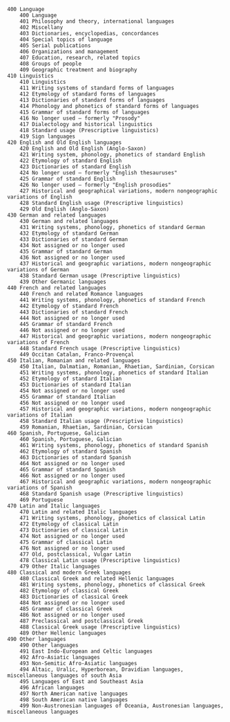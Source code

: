    400 Language
        400 Language
        401 Philosophy and theory, international languages
        402 Miscellany
        403 Dictionaries, encyclopedias, concordances
        404 Special topics of language
        405 Serial publications
        406 Organizations and management
        407 Education, research, related topics
        408 Groups of people
        409 Geographic treatment and biography
    410 Linguistics
        410 Linguistics
        411 Writing systems of standard forms of languages
        412 Etymology of standard forms of languages
        413 Dictionaries of standard forms of languages
        414 Phonology and phonetics of standard forms of languages
        415 Grammar of standard forms of languages
        416 No longer used — formerly "Prosody"
        417 Dialectology and historical linguistics
        418 Standard usage (Prescriptive linguistics)
        419 Sign languages
    420 English and Old English languages
        420 English and Old English (Anglo-Saxon)
        421 Writing system, phonology, phonetics of standard English
        422 Etymology of standard English
        423 Dictionaries of standard English
        424 No longer used — formerly "English thesauruses"
        425 Grammar of standard English
        426 No longer used — formerly "English prosodies"
        427 Historical and geographical variations, modern nongeographic variations of English
        428 Standard English usage (Prescriptive linguistics)
        429 Old English (Anglo-Saxon)
    430 German and related languages
        430 German and related languages
        431 Writing systems, phonology, phonetics of standard German
        432 Etymology of standard German
        433 Dictionaries of standard German
        434 Not assigned or no longer used
        435 Grammar of standard German
        436 Not assigned or no longer used
        437 Historical and geographic variations, modern nongeographic variations of German
        438 Standard German usage (Prescriptive linguistics)
        439 Other Germanic languages
    440 French and related languages
        440 French and related Romance languages
        441 Writing systems, phonology, phonetics of standard French
        442 Etymology of standard French
        443 Dictionaries of standard French
        444 Not assigned or no longer used
        445 Grammar of standard French
        446 Not assigned or no longer used
        447 Historical and geographic variations, modern nongeographic variations of French
        448 Standard French usage (Prescriptive linguistics)
        449 Occitan Catalan, Franco-Provençal
    450 Italian, Romanian and related languages
        450 Italian, Dalmatian, Romanian, Rhaetian, Sardinian, Corsican
        451 Writing systems, phonology, phonetics of standard Italian
        452 Etymology of standard Italian
        453 Dictionaries of standard Italian
        454 Not assigned or no longer used
        455 Grammar of standard Italian
        456 Not assigned or no longer used
        457 Historical and geographic variations, modern nongeographic variations of Italian
        458 Standard Italian usage (Prescriptive linguistics)
        459 Romanian, Rhaetian, Sardinian, Corsican
    460 Spanish, Portuguese, Galician
        460 Spanish, Portuguese, Galician
        461 Writing systems, phonology, phonetics of standard Spanish
        462 Etymology of standard Spanish
        463 Dictionaries of standard Spanish
        464 Not assigned or no longer used
        465 Grammar of standard Spanish
        466 Not assigned or no longer used
        467 Historical and geographic variations, modern nongeographic variations of Spanish
        468 Standard Spanish usage (Prescriptive linguistics)
        469 Portuguese
    470 Latin and Italic languages
        470 Latin and related Italic languages
        471 Writing systems, phonology, phonetics of classical Latin
        472 Etymology of classical Latin
        473 Dictionaries of classical Latin
        474 Not assigned or no longer used
        475 Grammar of classical Latin
        476 Not assigned or no longer used
        477 Old, postclassical, Vulgar Latin
        478 Classical Latin usage (Prescriptive linguistics)
        479 Other Italic languages
    480 Classical and modern Greek languages
        480 Classical Greek and related Hellenic languages
        481 Writing systems, phonology, phonetics of classical Greek
        482 Etymology of classical Greek
        483 Dictionaries of classical Greek
        484 Not assigned or no longer used
        485 Grammar of classical Greek
        486 Not assigned or no longer used
        487 Preclassical and postclassical Greek
        488 Classical Greek usage (Prescriptive linguistics)
        489 Other Hellenic languages
    490 Other languages
        490 Other languages
        491 East Indo-European and Celtic languages
        492 Afro-Asiatic languages
        493 Non-Semitic Afro-Asiatic languages
        494 Altaic, Uralic, Hyperborean, Dravidian languages, miscellaneous languages of south Asia
        495 Languages of East and Southeast Asia
        496 African languages
        497 North American native languages
        498 South American native languages
        499 Non-Austronesian languages of Oceania, Austronesian languages, miscellaneous languages
